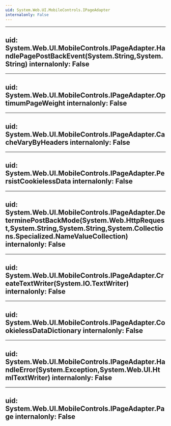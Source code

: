 ```yaml
---
uid: System.Web.UI.MobileControls.IPageAdapter
internalonly: False
---
```


---
uid: System.Web.UI.MobileControls.IPageAdapter.HandlePagePostBackEvent(System.String,System.String)
internalonly: False
---

---
uid: System.Web.UI.MobileControls.IPageAdapter.OptimumPageWeight
internalonly: False
---

---
uid: System.Web.UI.MobileControls.IPageAdapter.CacheVaryByHeaders
internalonly: False
---

---
uid: System.Web.UI.MobileControls.IPageAdapter.PersistCookielessData
internalonly: False
---

---
uid: System.Web.UI.MobileControls.IPageAdapter.DeterminePostBackMode(System.Web.HttpRequest,System.String,System.String,System.Collections.Specialized.NameValueCollection)
internalonly: False
---

---
uid: System.Web.UI.MobileControls.IPageAdapter.CreateTextWriter(System.IO.TextWriter)
internalonly: False
---

---
uid: System.Web.UI.MobileControls.IPageAdapter.CookielessDataDictionary
internalonly: False
---

---
uid: System.Web.UI.MobileControls.IPageAdapter.HandleError(System.Exception,System.Web.UI.HtmlTextWriter)
internalonly: False
---

---
uid: System.Web.UI.MobileControls.IPageAdapter.Page
internalonly: False
---
